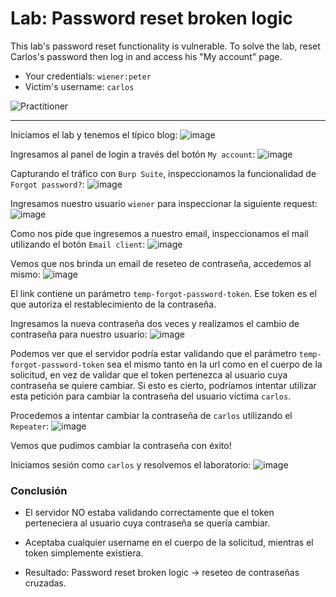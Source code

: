 # Lab: Password reset broken logic

This lab's password reset functionality is vulnerable. To solve the lab, reset Carlos's password then log in and access his "My account" page.

- Your credentials: `wiener:peter`
- Victim's username: `carlos`

![Practitioner](https://img.shields.io/badge/level-Apprentice-green)

---

Iniciamos el lab y tenemos el típico blog:
![image](https://github.com/user-attachments/assets/04daf798-c568-47e3-8702-f748bdc19dda)

Ingresamos al panel de login a través del botón `My account`:
![image](https://github.com/user-attachments/assets/c8654c04-fe13-4f94-af3a-672b769182c6)

Capturando el tráfico con `Burp Suite`, inspeccionamos la funcionalidad de `Forgot password?`:
![image](https://github.com/user-attachments/assets/a3bfe564-6773-4847-aa76-747cc08d1d47)

Ingresamos nuestro usuario `wiener` para inspeccionar la siguiente request:
![image](https://github.com/user-attachments/assets/128465ab-393e-4dcb-86cd-b546c755214b)

Como nos pide que ingresemos a nuestro email, inspeccionamos el mail utilizando el botón `Email client`:
![image](https://github.com/user-attachments/assets/d23ddbba-b28a-4b15-a473-20fdc0c5cd5f)

Vemos que nos brinda un email de reseteo de contraseña, accedemos al mismo:
![image](https://github.com/user-attachments/assets/cac8c6af-3f41-47e4-bacc-1c2c9af17354)

El link contiene un parámetro `temp-forgot-password-token`.
Ese token es el que autoriza el restablecimiento de la contraseña.

Ingresamos la nueva contraseña dos veces y realizamos el cambio de contraseña para nuestro usuario:
![image](https://github.com/user-attachments/assets/695b8b3b-58ad-4fad-b8b6-9c881fa30ff6)

Podemos ver que el servidor podría estar validando que el parámetro `temp-forgot-password-token` sea el mismo tanto en la url como en el cuerpo de la solicitud, en vez de validar que el token pertenezca al usuario cuya contraseña se quiere cambiar. Si esto es cierto, podríamos intentar utilizar esta petición para cambiar la contraseña del usuario víctima `carlos`.

Procedemos a intentar cambiar la contraseña de `carlos` utilizando el `Repeater`:
![image](https://github.com/user-attachments/assets/f0184fb6-2d67-4d13-bd7b-8dc06c18fbae)

Vemos que pudimos cambiar la contraseña con éxito!

Iniciamos sesión como `carlos` y resolvemos el laboratorio:
![image](https://github.com/user-attachments/assets/d6f5d7b9-df94-4d55-a3fd-aed84e590f62)


### Conclusión

- El servidor NO estaba validando correctamente que el token perteneciera al usuario cuya contraseña se quería cambiar.

- Aceptaba cualquier username en el cuerpo de la solicitud, mientras el token simplemente existiera.

- Resultado: Password reset broken logic → reseteo de contraseñas cruzadas.








